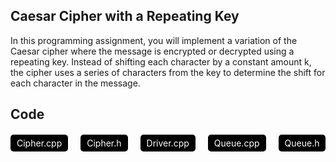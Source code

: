 ## Caesar Cipher with a Repeating Key
In this programming assignment, you will implement a variation of the Caesar cipher where the message is encrypted or decrypted using a repeating key. Instead of shifting each character by a constant amount k, the cipher uses a series of characters from the key to determine the shift for each character in the message.

## Code

<div style="display: flex; gap: 20px; margin-top: 20px;">
    <a href="/Cipher/Cipher.cpp" style="text-decoration: none; color: white; background-color: #000000; padding: 5px 10px; border-radius: 5px;">Cipher.cpp</a>
    <a href="/Cipher/Cipher.h" style="text-decoration: none; color: white; background-color: #000000; padding: 5px 10px; border-radius: 5px;">Cipher.h</a>
    <a href="/Cipher/project3.cpp" style="text-decoration: none; color: white; background-color: #000000; padding: 5px 10px; border-radius: 5px;">Driver.cpp</a>
    <a href="/Cipher/Queue.cpp" style="text-decoration: none; color: white; background-color: #000000; padding: 5px 10px; border-radius: 5px;">Queue.cpp</a>
    <a href="/Cipher/Queue.h" style="text-decoration: none; color: white; background-color: #000000; padding: 5px 10px; border-radius: 5px;">Queue.h</a>
</div>

